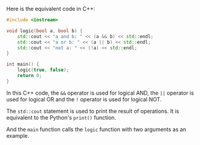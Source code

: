 Here is the equivalent code in C++:

```cpp
#include <iostream>

void logic(bool a, bool b) {
    std::cout << "a and b: " << (a && b) << std::endl;
    std::cout << "a or b: " << (a || b) << std::endl;
    std::cout << "not a: " << (!a) << std::endl;
}

int main() {
    logic(true, false);
    return 0;
}
```

In this C++ code, the `&&` operator is used for logical AND, the `||` operator is used for logical OR and the `!` operator is used for logical NOT. 

The `std::cout` statement is used to print the result of operations. It is equivalent to the Python's `print()` function.

And the `main` function calls the `logic` function with two arguments as an example.
